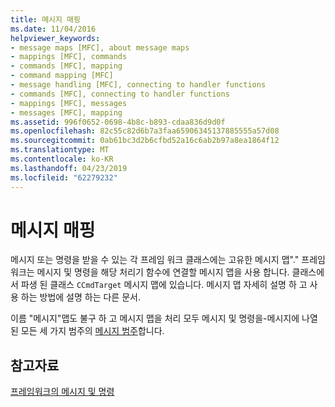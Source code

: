 ```yaml
---
title: 메시지 매핑
ms.date: 11/04/2016
helpviewer_keywords:
- message maps [MFC], about message maps
- mappings [MFC], commands
- commands [MFC], mapping
- command mapping [MFC]
- message handling [MFC], connecting to handler functions
- commands [MFC], connecting to handler functions
- mappings [MFC], messages
- messages [MFC], mapping
ms.assetid: 996f0652-0698-4b8c-b893-cdaa836d9d0f
ms.openlocfilehash: 82c55c82d6b7a3faa65906345137885555a57d08
ms.sourcegitcommit: 0ab61bc3d2b6cfbd52a16c6ab2b97a8ea1864f12
ms.translationtype: MT
ms.contentlocale: ko-KR
ms.lasthandoff: 04/23/2019
ms.locfileid: "62279232"
---
```

# <a name="mapping-messages"></a>메시지 매핑

메시지 또는 명령을 받을 수 있는 각 프레임 워크 클래스에는 고유한 메시지 맵"." 프레임 워크는 메시지 및 명령을 해당 처리기 함수에 연결할 메시지 맵을 사용 합니다. 클래스에서 파생 된 클래스 `CCmdTarget` 메시지 맵에 있습니다. 메시지 맵 자세히 설명 하 고 사용 하는 방법에 설명 하는 다른 문서.

이름 "메시지"맵도 불구 하 고 메시지 맵을 처리 모두 메시지 및 명령을-메시지에 나열 된 모든 세 가지 범주의 [메시지 범주](../mfc/message-categories.md)합니다.

## <a name="see-also"></a>참고자료

[프레임워크의 메시지 및 명령](../mfc/messages-and-commands-in-the-framework.md)
